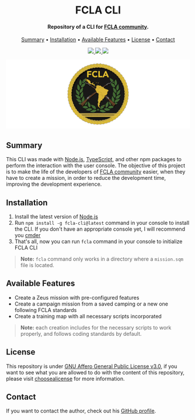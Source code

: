 <h1 align="center">
    FCLA CLI
</h1>

<h4 align="center">
    Repository of a CLI for <a href="https://arma3clanfcla.wixsite.com/fcla" target="_blank">FCLA community<a>.
</h4>

<p align="center">
    <a href="#----summary">Summary</a> •
    <a href="#----installation">Installation</a> •
    <a href="#----available-features">Available Features</a> •
    <a href="#----license">License</a> •
    <a href="#----contact">Contact</a>
</p>

<p align="center">
    <a href="https://www.npmjs.com/package/fcla-cli">
        <img src="https://badgen.net/static/npm/v1.0.0/blue">
    </a>
    <a href="./LICENSE">
        <img src="https://badgen.net/static/license/AGPLv3/blue">
    </a>
    <a href="./README.es-419.md">
        <img src="https://badgen.net/static/lang/spanish/purple">
    </a>
</p>

<p align="center">
    <img src="./.github/fcla-logo.png" width="625">
</p>

<h2>
    Summary
</h2>
<p>
    This CLI was made with <a href="https://nodejs.org/es/" target="_blank">Node.js<a>, <a href="https://www.typescriptlang.org/" target="_blank">TypeScript<a>, and other npm packages to perform the interaction with the user console. The objective of this project is to make the life of the developers of <a href="https://arma3clanfcla.wixsite.com/fcla" target="_blank">FCLA community<a> easier, when they have to create a mission, in order to reduce the development time, improving the development experience.
</p>

<h2>
    Installation
</h2>
<ol>
    <li>Install the latest version of <a href="https://nodejs.org/es/" target="_blank">Node.js<a></li>
    <li>Run <code>npm install -g fcla-cli@latest</code> command in your console to install the CLI. If you don't have an appropriate console yet, I will recommend you <a href="https://cmder.app/" target="_blank">cmder<a></li>
    <li>That's all, now you can run <code>fcla</code> command in your console to initialize FCLA CLI</li>
</ol>

> **Note:** `fcla` command only works in a directory where a `mission.sqm` file is located.

<h2>
    Available Features
</h2>
<ul>
    <li>Create a Zeus mission with pre-configured features</li>
    <li>Create a campaign mission from a saved camping or a new one following FCLA standards</li>
    <li>Create a training map with all necessary scripts incorporated</li>
</ul>

> **Note:** each creation includes for the necessary scripts to work properly, and follows coding standards by default.

<h2>
    License
</h2>
<p>
    This repository is under <a href="./LICENSE" target="_blank">GNU Affero General Public License v3.0</a>, if you want to see what you are allowed to do with the content of this repository, please visit <a href="https://choosealicense.com/licenses/" target="_blank">choosealicense</a> for more information.
</p>

<h2>
    Contact
</h1>
<p>
    If you want to contact the author, check out his <a href="https://github.com/hozlucas28" target="_blank">GitHub profile</a>.
</p>
